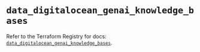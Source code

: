 # `data_digitalocean_genai_knowledge_bases`

Refer to the Terraform Registry for docs: [`data_digitalocean_genai_knowledge_bases`](https://registry.terraform.io/providers/digitalocean/digitalocean/2.66.0/docs/data-sources/genai_knowledge_bases).
